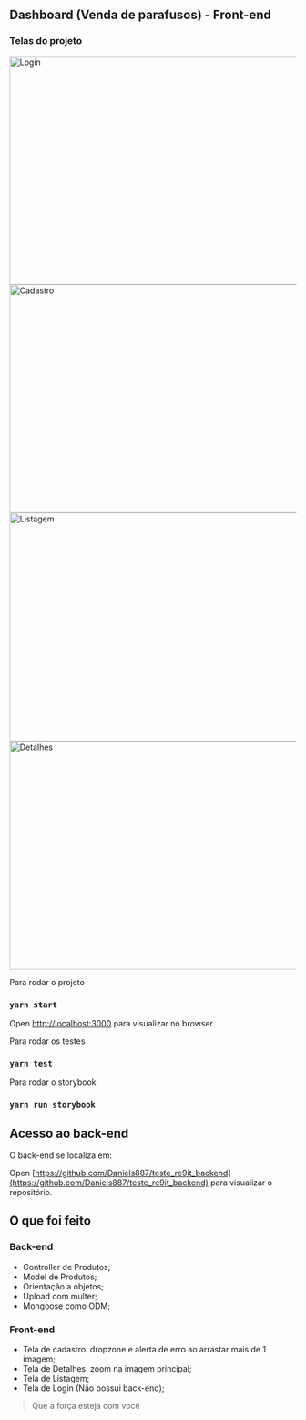 ## Dashboard (Venda de parafusos) - Front-end

### Telas do projeto

<img src="https://github.com/Daniels887/teste_re9it/blob/master/telas/Login.png" alt="Login" width="865" height="400" />
<img src="https://github.com/Daniels887/teste_re9it/blob/master/telas/Cadastro.png" alt="Cadastro" width="865" height="400" />
<img src="https://github.com/Daniels887/teste_re9it/blob/master/telas/Listagem.png" alt="Listagem" width="865" height="400" />
<img src="https://github.com/Daniels887/teste_re9it/blob/master/telas/Detalhes.png" alt="Detalhes" width="865" height="400" />

Para rodar o projeto

### `yarn start`

Open [http://localhost:3000](http://localhost:3000) para visualizar no browser.

Para rodar os testes

### `yarn test`

Para rodar o storybook

### `yarn run storybook`


## Acesso ao back-end

O back-end se localiza em:

Open [https://github.com/Daniels887/teste_re9it_backend](https://github.com/Daniels887/teste_re9it_backend) para visualizar o repositório.

## O que foi feito

### Back-end

* Controller de Produtos;
* Model de Produtos;
* Orientação a objetos;
* Upload com multer;
* Mongoose como ODM;

### Front-end

* Tela de cadastro: dropzone e alerta de erro ao arrastar mais de 1 imagem;
* Tela de Detalhes: zoom na imagem principal;
* Tela de Listagem;
* Tela de Login (Não possui back-end);

> Que a força esteja com você
